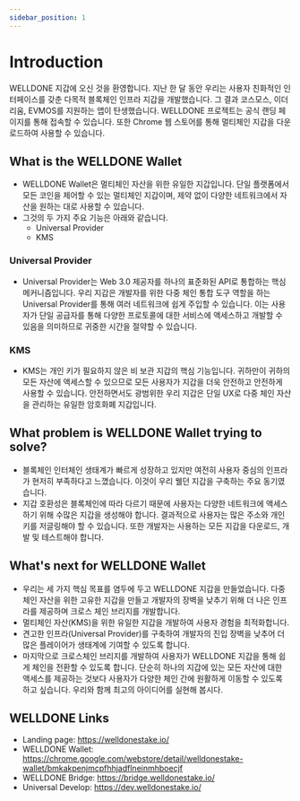 ```yaml
---
sidebar_position: 1
---
```


# Introduction

WELLDONE 지갑에 오신 것을 환영합니다. 지난 한 달 동안 우리는 사용자 친화적인 인터페이스를 갖춘 다목적 블록체인 인프라 지갑을 개발했습니다. 그 결과 코스모스, 이더리움, EVMOS를 지원하는 앱이 탄생했습니다. WELLDONE 프로젝트는 공식 랜딩 페이지를 통해 접속할 수 있습니다. 또한 Chrome 웹 스토어를 통해 멀티체인 지갑을 다운로드하여 사용할 수 있습니다.

## What is the WELLDONE Wallet

* WELLDONE Wallet은 멀티체인 자산을 위한 유일한 지갑입니다. 단일 플랫폼에서 모든 코인을 제어할 수 있는 멀티체인 지갑이며, 제약 없이 다양한 네트워크에서 자산을 원하는 대로 사용할 수 있습니다.
* 그것의 두 가지 주요 기능은 아래와 같습니다.
  * Universal Provider
  * KMS

### Universal Provider
* Universal Provider는 Web 3.0 제공자를 하나의 표준화된 API로 통합하는 핵심 메커니즘입니다. 우리 지갑은 개발자를 위한 다중 체인 통합 도구 역할을 하는 Universal Provider를 통해 여러 네트워크에 쉽게 주입할 수 있습니다. 이는 사용자가 단일 공급자를 통해 다양한 프로토콜에 대한 서비스에 액세스하고 개발할 수 있음을 의미하므로 귀중한 시간을 절약할 수 있습니다.

### KMS
* KMS는 개인 키가 필요하지 않은 비 보관 지갑의 핵심 기능입니다. 귀하만이 귀하의 모든 자산에 액세스할 수 있으므로 모든 사용자가 지갑을 더욱 안전하고 안전하게 사용할 수 있습니다. 안전하면서도 광범위한 우리 지갑은 단일 UX로 다중 체인 자산을 관리하는 유일한 암호화폐 지갑입니다.

## What problem is WELLDONE Wallet trying to solve?

* 블록체인 인터체인 생태계가 빠르게 성장하고 있지만 여전히 사용자 중심의 인프라가 현저히 부족하다고 느꼈습니다. 이것이 우리 웰던 지갑을 구축하는 주요 동기였습니다.
* 지갑 호환성은 블록체인에 따라 다르기 때문에 사용자는 다양한 네트워크에 액세스하기 위해 수많은 지갑을 생성해야 합니다. 결과적으로 사용자는 많은 주소와 개인 키를 저글링해야 할 수 있습니다. 또한 개발자는 사용하는 모든 지갑을 다운로드, 개발 및 테스트해야 합니다.

## What's next for WELLDONE Wallet

* 우리는 세 가지 핵심 목표를 염두에 두고 WELLDONE 지갑을 만들었습니다. 다중 체인 자산을 위한 고유한 지갑을 만들고 개발자의 장벽을 낮추기 위해 더 나은 인프라를 제공하며 크로스 체인 브리지를 개발합니다.
* 멀티체인 자산(KMS)을 위한 유일한 지갑을 개발하여 사용자 경험을 최적화합니다.
* 견고한 인프라(Universal Provider)를 구축하여 개발자의 진입 장벽을 낮추어 더 많은 플레이어가 생태계에 기여할 수 있도록 합니다.
* 마지막으로 크로스체인 브리지를 개발하여 사용자가 WELLDONE 지갑을 통해 쉽게 체인을 전환할 수 있도록 합니다. 단순히 하나의 지갑에 있는 모든 자산에 대한 액세스를 제공하는 것보다 사용자가 다양한 체인 간에 원활하게 이동할 수 있도록 하고 싶습니다. 우리와 함께 최고의 아이디어를 실현해 봅시다.

## WELLDONE Links

* Landing page: https://welldonestake.io/
* WELLDONE Wallet: https://chrome.google.com/webstore/detail/welldonestake-wallet/bmkakpenjmcpfhhjadflneinmhboecjf
* WELLDONE Bridge: https://bridge.welldonestake.io/
* Universal Develop: https://dev.welldonestake.io/

